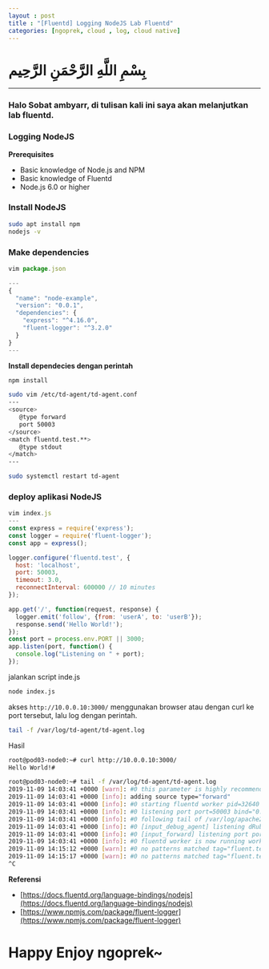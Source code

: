 ```yaml
---
layout : post
title : "[Fluentd] Logging NodeJS Lab Fluentd"
categories: [ngoprek, cloud , log, cloud native]
---
```

# بِسْمِ اللَّهِ الرَّحْمَنِ الرَّحِيم
---

### Halo Sobat ambyarr, di tulisan kali ini saya akan melanjutkan lab fluentd.

### Logging NodeJS

**Prerequisites**
* Basic knowledge of Node.js and NPM
* Basic knowledge of Fluentd
* Node.js 6.0 or higher

### Install NodeJS
```BASH
sudo apt install npm
nodejs -v
```
### Make dependencies
```javascript
vim package.json

---
{
  "name": "node-example",
  "version": "0.0.1",
  "dependencies": {
    "express": "^4.16.0",
    "fluent-logger": "^3.2.0"
  }
}
---
```
**Install dependecies dengan perintah**
```BASH
npm install
```

```BASH
sudo vim /etc/td-agent/td-agent.conf
---
<source>
   @type forward
   port 50003
</source>
<match fluentd.test.**>
   @type stdout
</match>
---

sudo systemctl restart td-agent
```
### deploy aplikasi NodeJS

```javascript
vim index.js
---
const express = require('express');
const logger = require('fluent-logger');
const app = express();

logger.configure('fluentd.test', {
  host: 'localhost',
  port: 50003,
  timeout: 3.0,
  reconnectInterval: 600000 // 10 minutes
});

app.get('/', function(request, response) {
  logger.emit('follow', {from: 'userA', to: 'userB'});
  response.send('Hello World!');
});
const port = process.env.PORT || 3000;
app.listen(port, function() {
  console.log("Listening on " + port);
});
```

jalankan script inde.js
```BASH
node index.js
```

akses `http://10.0.0.10:3000/` menggunakan browser atau dengan curl ke port tersebut,
lalu log dengan perintah.
```BASH
tail -f /var/log/td-agent/td-agent.log
```
Hasil
```BASH
root@pod03-node0:~# curl http://10.0.0.10:3000/
Hello World!# 

root@pod03-node0:~# tail -f /var/log/td-agent/td-agent.log
2019-11-09 14:03:41 +0000 [warn]: #0 this parameter is highly recommended to save the position to resume tailing.
2019-11-09 14:03:41 +0000 [info]: adding source type="forward"
2019-11-09 14:03:41 +0000 [info]: #0 starting fluentd worker pid=32640 ppid=32632 worker=0
2019-11-09 14:03:41 +0000 [info]: #0 listening port port=50003 bind="0.0.0.0"
2019-11-09 14:03:41 +0000 [info]: #0 following tail of /var/log/apache2/access.log
2019-11-09 14:03:41 +0000 [info]: #0 [input_debug_agent] listening dRuby uri="druby://127.0.0.1:24230" object="Fluent::Engine" worker=0
2019-11-09 14:03:41 +0000 [info]: #0 [input_forward] listening port port=24224 bind="0.0.0.0"
2019-11-09 14:03:41 +0000 [info]: #0 fluentd worker is now running worker=0
2019-11-09 14:15:12 +0000 [warn]: #0 no patterns matched tag="fluent.test.follow"
2019-11-09 14:15:17 +0000 [warn]: #0 no patterns matched tag="fluent.test.follow"
^C
```

**Referensi**
* [https://docs.fluentd.org/language-bindings/nodejs](https://docs.fluentd.org/language-bindings/nodejs)
* [https://www.npmjs.com/package/fluent-logger](https://www.npmjs.com/package/fluent-logger)
# Happy Enjoy ngoprek~
